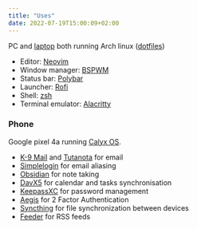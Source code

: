 ```yaml
---
title: "Uses"
date: 2022-07-19T15:00:09+02:00
---
```


PC and [laptop](https://frame.work/) both running Arch linux ([dotfiles](https://github.com/WJehee/.dotfiles))  

- Editor: [Neovim](https://neovim.io/)
- Window manager: [BSPWM](https://github.com/bspwm/bspwm)
- Status bar: [Polybar](https://github.com/polybar/polybar)
- Launcher: [Rofi](https://github.com/davatorium/rofi)
- Shell: [zsh](https://www.zsh.org/)
- Terminal emulator: [Alacritty](https://github.com/alacritty/alacritty)

### Phone

Google pixel 4a running [Calyx OS](https://calyxos.org/).

- [K-9 Mail](https://k9mail.app/) and [Tutanota](https://tutanota.com/) for email
- [Simplelogin](https://simplelogin.io/) for email aliasing
- [Obsidian](https://obsidian.md) for note taking
- [DavX5](https://www.davx5.com/) for calendar and tasks synchronisation
- [KeepassXC](https://keepassxc.org/) for password management
- [Aegis](https://getaegis.app/) for 2 Factor Authentication
- [Syncthing](https://syncthing.net/) for file synchronization between devices
- [Feeder](https://gitlab.com/spacecowboy/Feeder) for RSS feeds

